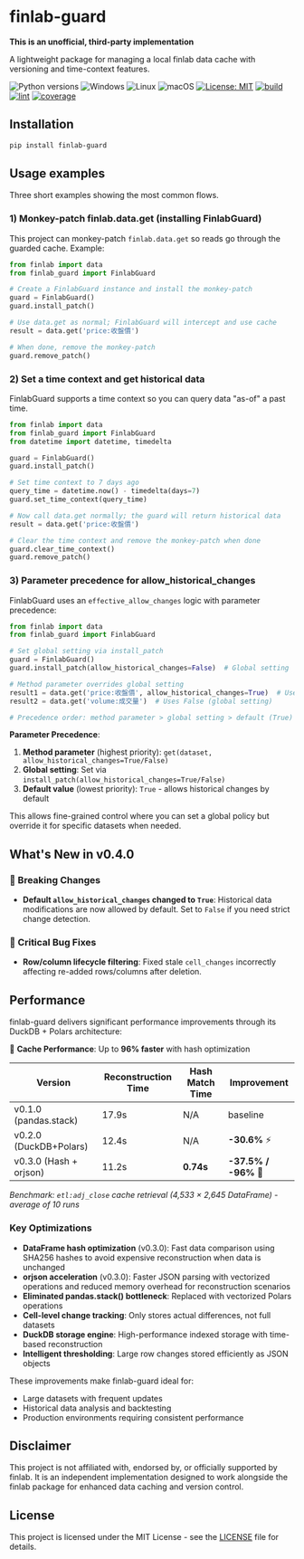 # finlab-guard

**This is an unofficial, third-party implementation**

A lightweight package for managing a local finlab data cache with versioning and time-context features.

![Python versions](https://img.shields.io/badge/python-3.9%20%7C%203.10%20%7C%203.11%20%7C%203.12-blue)
![Windows](https://img.shields.io/badge/OS-Windows-0078D6?logo=windows&logoColor=white)
![Linux](https://img.shields.io/badge/OS-Linux-FCC624?logo=linux&logoColor=black)
![macOS](https://img.shields.io/badge/OS-macOS-000000?logo=apple&logoColor=white)
[![License: MIT](https://img.shields.io/badge/License-MIT-yellow.svg)](LICENSE)
[![build](https://github.com/iapcal/finlab-guard/actions/workflows/build.yml/badge.svg)](https://github.com/iapcal/finlab-guard/actions/workflows/build.yml)
[![lint](https://github.com/iapcal/finlab-guard/actions/workflows/lint.yml/badge.svg)](https://github.com/iapcal/finlab-guard/actions/workflows/lint.yml)
[![coverage](https://img.shields.io/codecov/c/github/iapcal/finlab-guard)](https://codecov.io/gh/iapcal/finlab-guard)

## Installation

```bash
pip install finlab-guard
```

## Usage examples

Three short examples showing the most common flows.

### 1) Monkey-patch finlab.data.get (installing FinlabGuard)

This project can monkey-patch `finlab.data.get` so reads go through the guarded cache. Example:

```python
from finlab import data
from finlab_guard import FinlabGuard

# Create a FinlabGuard instance and install the monkey-patch
guard = FinlabGuard()
guard.install_patch()

# Use data.get as normal; FinlabGuard will intercept and use cache
result = data.get('price:收盤價')

# When done, remove the monkey-patch
guard.remove_patch()
```

### 2) Set a time context and get historical data

FinlabGuard supports a time context so you can query data "as-of" a past time.

```python
from finlab import data
from finlab_guard import FinlabGuard
from datetime import datetime, timedelta

guard = FinlabGuard()
guard.install_patch()

# Set time context to 7 days ago
query_time = datetime.now() - timedelta(days=7)
guard.set_time_context(query_time)

# Now call data.get normally; the guard will return historical data
result = data.get('price:收盤價')

# Clear the time context and remove the monkey-patch when done
guard.clear_time_context()
guard.remove_patch()
```

### 3) Parameter precedence for allow_historical_changes

FinlabGuard uses an `effective_allow_changes` logic with parameter precedence:

```python
from finlab import data
from finlab_guard import FinlabGuard

# Set global setting via install_patch
guard = FinlabGuard()
guard.install_patch(allow_historical_changes=False)  # Global setting

# Method parameter overrides global setting
result1 = data.get('price:收盤價', allow_historical_changes=True)  # Uses True (method override)
result2 = data.get('volume:成交量')  # Uses False (global setting)

# Precedence order: method parameter > global setting > default (True)
```

**Parameter Precedence**:
1. **Method parameter** (highest priority): `get(dataset, allow_historical_changes=True/False)`
2. **Global setting**: Set via `install_patch(allow_historical_changes=True/False)`
3. **Default value** (lowest priority): `True` - allows historical changes by default

This allows fine-grained control where you can set a global policy but override it for specific datasets when needed.

## What's New in v0.4.0

### 🔧 Breaking Changes
- **Default `allow_historical_changes` changed to `True`**: Historical data modifications are now allowed by default. Set to `False` if you need strict change detection.

### 🐛 Critical Bug Fixes
- **Row/column lifecycle filtering**: Fixed stale `cell_changes` incorrectly affecting re-added rows/columns after deletion.

## Performance

finlab-guard delivers significant performance improvements through its DuckDB + Polars architecture:

🚀 **Cache Performance**: Up to **96% faster** with hash optimization

| Version | Reconstruction Time | Hash Match Time | Improvement |
|---------|-------------------|-----------------|-------------|
| v0.1.0 (pandas.stack) | 17.9s | N/A | baseline |
| v0.2.0 (DuckDB+Polars) | 12.4s | N/A | **-30.6%** ⚡ |
| v0.3.0 (Hash + orjson) | 11.2s | **0.74s** | **-37.5% / -96%** 🚀 |

*Benchmark: `etl:adj_close` cache retrieval (4,533 × 2,645 DataFrame) - average of 10 runs*

### Key Optimizations

- **DataFrame hash optimization** (v0.3.0): Fast data comparison using SHA256 hashes to avoid expensive reconstruction when data is unchanged
- **orjson acceleration** (v0.3.0): Faster JSON parsing with vectorized operations and reduced memory overhead for reconstruction scenarios
- **Eliminated pandas.stack() bottleneck**: Replaced with vectorized Polars operations
- **Cell-level change tracking**: Only stores actual differences, not full datasets
- **DuckDB storage engine**: High-performance indexed storage with time-based reconstruction
- **Intelligent thresholding**: Large row changes stored efficiently as JSON objects

These improvements make finlab-guard ideal for:
- Large datasets with frequent updates
- Historical data analysis and backtesting
- Production environments requiring consistent performance

## Disclaimer

This project is not affiliated with, endorsed by, or officially supported by finlab. It is an independent implementation designed to work alongside the finlab package for enhanced data caching and version control.

## License

This project is licensed under the MIT License - see the [LICENSE](LICENSE) file for details.